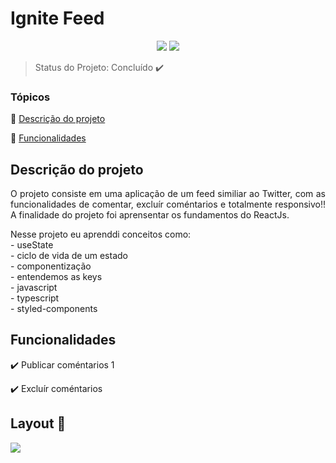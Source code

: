 <h1>Ignite Feed</h1> 

<p align="center">
  <img src="https://img.shields.io/static/v1?label=react&message=framework&color=blue&style=for-the-badge&logo=REACT"/>
   <img src="http://img.shields.io/static/v1?label=STATUS&message=CONCLUIDO&color=GREEN&style=for-the-badge"/>
</p>

> Status do Projeto: Concluído :heavy_check_mark:
### Tópicos 

:small_blue_diamond: [Descrição do projeto](#descrição-do-projeto)

:small_blue_diamond: [Funcionalidades](#funcionalidades)

## Descrição do projeto 

<p align="justify">
  O projeto consiste em uma aplicação de um feed similiar ao Twitter, com as funcionalidades de comentar, excluír coméntarios e totalmente responsivo!!
A finalidade do projeto foi aprensentar os fundamentos do ReactJs.
</p>
<p align="justify">
 Nesse projeto eu aprenddi conceitos como: <br>
- useState <br>
- ciclo de vida de um estado <br>
- componentização <br>
- entendemos as keys <br>
- javascript <br>
- typescript <br>
- styled-components <br>
</p>

## Funcionalidades

:heavy_check_mark: Publicar coméntarios 1  

:heavy_check_mark: Excluír coméntarios

## Layout :dash:

<img src="https://user-images.githubusercontent.com/102324315/194551103-11adeaea-a0e0-4a42-8c78-da4fd9f912f9.svg" />
